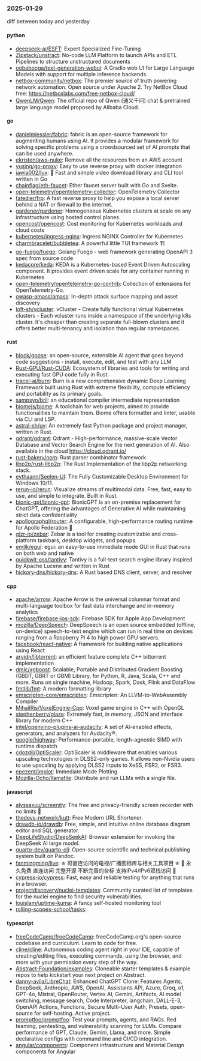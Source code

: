 ### 2025-01-29
diff between today and yesterday

#### python
* [deepseek-ai/ESFT](https://github.com/deepseek-ai/ESFT): Expert Specialized Fine-Tuning
* [Zipstack/unstract](https://github.com/Zipstack/unstract): No-code LLM Platform to launch APIs and ETL Pipelines to structure unstructured documents
* [oobabooga/text-generation-webui](https://github.com/oobabooga/text-generation-webui): A Gradio web UI for Large Language Models with support for multiple inference backends.
* [netbox-community/netbox](https://github.com/netbox-community/netbox): The premier source of truth powering network automation. Open source under Apache 2. Try NetBox Cloud free: https://netboxlabs.com/free-netbox-cloud/
* [QwenLM/Qwen](https://github.com/QwenLM/Qwen): The official repo of Qwen (通义千问) chat & pretrained large language model proposed by Alibaba Cloud.

#### go
* [danielmiessler/fabric](https://github.com/danielmiessler/fabric): fabric is an open-source framework for augmenting humans using AI. It provides a modular framework for solving specific problems using a crowdsourced set of AI prompts that can be used anywhere.
* [ekristen/aws-nuke](https://github.com/ekristen/aws-nuke): Remove all the resources from an AWS account
* [yusing/go-proxy](https://github.com/yusing/go-proxy): Easy to use reverse proxy with docker integration
* [iawia002/lux](https://github.com/iawia002/lux): 👾 Fast and simple video download library and CLI tool written in Go
* [chainflag/eth-faucet](https://github.com/chainflag/eth-faucet): Ether faucet server built with Go and Svelte.
* [open-telemetry/opentelemetry-collector](https://github.com/open-telemetry/opentelemetry-collector): OpenTelemetry Collector
* [fatedier/frp](https://github.com/fatedier/frp): A fast reverse proxy to help you expose a local server behind a NAT or firewall to the internet.
* [gardener/gardener](https://github.com/gardener/gardener): Homogeneous Kubernetes clusters at scale on any infrastructure using hosted control planes.
* [opencost/opencost](https://github.com/opencost/opencost): Cost monitoring for Kubernetes workloads and cloud costs
* [kubernetes/ingress-nginx](https://github.com/kubernetes/ingress-nginx): Ingress NGINX Controller for Kubernetes
* [charmbracelet/bubbletea](https://github.com/charmbracelet/bubbletea): A powerful little TUI framework 🏗
* [go-fuego/fuego](https://github.com/go-fuego/fuego): Golang Fuego - web framework generating OpenAPI 3 spec from source code
* [kedacore/keda](https://github.com/kedacore/keda): KEDA is a Kubernetes-based Event Driven Autoscaling component. It provides event driven scale for any container running in Kubernetes
* [open-telemetry/opentelemetry-go-contrib](https://github.com/open-telemetry/opentelemetry-go-contrib): Collection of extensions for OpenTelemetry-Go.
* [owasp-amass/amass](https://github.com/owasp-amass/amass): In-depth attack surface mapping and asset discovery
* [loft-sh/vcluster](https://github.com/loft-sh/vcluster): vCluster - Create fully functional virtual Kubernetes clusters - Each vcluster runs inside a namespace of the underlying k8s cluster. It's cheaper than creating separate full-blown clusters and it offers better multi-tenancy and isolation than regular namespaces.

#### rust
* [block/goose](https://github.com/block/goose): an open-source, extensible AI agent that goes beyond code suggestions - install, execute, edit, and test with any LLM
* [Rust-GPU/Rust-CUDA](https://github.com/Rust-GPU/Rust-CUDA): Ecosystem of libraries and tools for writing and executing fast GPU code fully in Rust.
* [tracel-ai/burn](https://github.com/tracel-ai/burn): Burn is a new comprehensive dynamic Deep Learning Framework built using Rust with extreme flexibility, compute efficiency and portability as its primary goals.
* [sampsyo/bril](https://github.com/sampsyo/bril): an educational compiler intermediate representation
* [biomejs/biome](https://github.com/biomejs/biome): A toolchain for web projects, aimed to provide functionalities to maintain them. Biome offers formatter and linter, usable via CLI and LSP.
* [astral-sh/uv](https://github.com/astral-sh/uv): An extremely fast Python package and project manager, written in Rust.
* [qdrant/qdrant](https://github.com/qdrant/qdrant): Qdrant - High-performance, massive-scale Vector Database and Vector Search Engine for the next generation of AI. Also available in the cloud https://cloud.qdrant.io/
* [rust-bakery/nom](https://github.com/rust-bakery/nom): Rust parser combinator framework
* [libp2p/rust-libp2p](https://github.com/libp2p/rust-libp2p): The Rust Implementation of the libp2p networking stack.
* [eythaann/Seelen-UI](https://github.com/eythaann/Seelen-UI): The Fully Customizable Desktop Environment for Windows 10/11.
* [rerun-io/rerun](https://github.com/rerun-io/rerun): Visualize streams of multimodal data. Free, fast, easy to use, and simple to integrate. Built in Rust.
* [bionic-gpt/bionic-gpt](https://github.com/bionic-gpt/bionic-gpt): BionicGPT is an on-premise replacement for ChatGPT, offering the advantages of Generative AI while maintaining strict data confidentiality
* [apollographql/router](https://github.com/apollographql/router): A configurable, high-performance routing runtime for Apollo Federation 🚀
* [glzr-io/zebar](https://github.com/glzr-io/zebar): Zebar is a tool for creating customizable and cross-platform taskbars, desktop widgets, and popups.
* [emilk/egui](https://github.com/emilk/egui): egui: an easy-to-use immediate mode GUI in Rust that runs on both web and native
* [quickwit-oss/tantivy](https://github.com/quickwit-oss/tantivy): Tantivy is a full-text search engine library inspired by Apache Lucene and written in Rust
* [hickory-dns/hickory-dns](https://github.com/hickory-dns/hickory-dns): A Rust based DNS client, server, and resolver

#### cpp
* [apache/arrow](https://github.com/apache/arrow): Apache Arrow is the universal columnar format and multi-language toolbox for fast data interchange and in-memory analytics
* [firebase/firebase-ios-sdk](https://github.com/firebase/firebase-ios-sdk): Firebase SDK for Apple App Development
* [mozilla/DeepSpeech](https://github.com/mozilla/DeepSpeech): DeepSpeech is an open source embedded (offline, on-device) speech-to-text engine which can run in real time on devices ranging from a Raspberry Pi 4 to high power GPU servers.
* [facebook/react-native](https://github.com/facebook/react-native): A framework for building native applications using React
* [arvidn/libtorrent](https://github.com/arvidn/libtorrent): an efficient feature complete C++ bittorrent implementation
* [dmlc/xgboost](https://github.com/dmlc/xgboost): Scalable, Portable and Distributed Gradient Boosting (GBDT, GBRT or GBM) Library, for Python, R, Java, Scala, C++ and more. Runs on single machine, Hadoop, Spark, Dask, Flink and DataFlow
* [fmtlib/fmt](https://github.com/fmtlib/fmt): A modern formatting library
* [emscripten-core/emscripten](https://github.com/emscripten-core/emscripten): Emscripten: An LLVM-to-WebAssembly Compiler
* [MihailRis/VoxelEngine-Cpp](https://github.com/MihailRis/VoxelEngine-Cpp): Voxel game engine in C++ with OpenGL
* [stephenberry/glaze](https://github.com/stephenberry/glaze): Extremely fast, in memory, JSON and interface library for modern C++
* [intel/openvino-plugins-ai-audacity](https://github.com/intel/openvino-plugins-ai-audacity): A set of AI-enabled effects, generators, and analyzers for Audacity®.
* [google/highway](https://github.com/google/highway): Performance-portable, length-agnostic SIMD with runtime dispatch
* [cdozdil/OptiScaler](https://github.com/cdozdil/OptiScaler): OptiScaler is middleware that enables various upscaling technologies in DLSS2-only games. It allows non-Nvidia users to use upscaling by applying DLSS2 inputs to XeSS, FSR2, or FSR3.
* [epezent/implot](https://github.com/epezent/implot): Immediate Mode Plotting
* [Mozilla-Ocho/llamafile](https://github.com/Mozilla-Ocho/llamafile): Distribute and run LLMs with a single file.

#### javascript
* [alyssaxuu/screenity](https://github.com/alyssaxuu/screenity): The free and privacy-friendly screen recorder with no limits 🎥
* [thedevs-network/kutt](https://github.com/thedevs-network/kutt): Free Modern URL Shortener.
* [drawdb-io/drawdb](https://github.com/drawdb-io/drawdb): Free, simple, and intuitive online database diagram editor and SQL generator.
* [DeepLifeStudio/DeepSeekAI](https://github.com/DeepLifeStudio/DeepSeekAI): Browser extension for invoking the DeepSeek AI large model.
* [quarto-dev/quarto-cli](https://github.com/quarto-dev/quarto-cli): Open-source scientific and technical publishing system built on Pandoc.
* [fanmingming/live](https://github.com/fanmingming/live): ✯ 可直连访问的电视/广播图标库与相关工具项目 ✯ 🔕 永久免费 直连访问 完整开源 不断完善的台标 支持IPv4/IPv6双栈访问 🔕
* [cypress-io/cypress](https://github.com/cypress-io/cypress): Fast, easy and reliable testing for anything that runs in a browser.
* [projectdiscovery/nuclei-templates](https://github.com/projectdiscovery/nuclei-templates): Community curated list of templates for the nuclei engine to find security vulnerabilities.
* [louislam/uptime-kuma](https://github.com/louislam/uptime-kuma): A fancy self-hosted monitoring tool
* [rolling-scopes-school/tasks](https://github.com/rolling-scopes-school/tasks): 

#### typescript
* [freeCodeCamp/freeCodeCamp](https://github.com/freeCodeCamp/freeCodeCamp): freeCodeCamp.org's open-source codebase and curriculum. Learn to code for free.
* [cline/cline](https://github.com/cline/cline): Autonomous coding agent right in your IDE, capable of creating/editing files, executing commands, using the browser, and more with your permission every step of the way.
* [Abstract-Foundation/examples](https://github.com/Abstract-Foundation/examples): Cloneable starter templates & example repos to help kickstart your next project on Abstract.
* [danny-avila/LibreChat](https://github.com/danny-avila/LibreChat): Enhanced ChatGPT Clone: Features Agents, DeepSeek, Anthropic, AWS, OpenAI, Assistants API, Azure, Groq, o1, GPT-4o, Mistral, OpenRouter, Vertex AI, Gemini, Artifacts, AI model switching, message search, Code Interpreter, langchain, DALL-E-3, OpenAPI Actions, Functions, Secure Multi-User Auth, Presets, open-source for self-hosting. Active project.
* [promptfoo/promptfoo](https://github.com/promptfoo/promptfoo): Test your prompts, agents, and RAGs. Red teaming, pentesting, and vulnerability scanning for LLMs. Compare performance of GPT, Claude, Gemini, Llama, and more. Simple declarative configs with command line and CI/CD integration.
* [angular/components](https://github.com/angular/components): Component infrastructure and Material Design components for Angular
